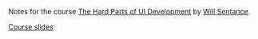 Notes for the course [The Hard Parts of UI Development](https://frontendmasters.com/courses/hard-parts-ui-dev/) by [Will Sentance](https://frontendmasters.com/teachers/will-sentance/).

[Course slides](https://static.frontendmasters.com/assets/courses/2023-06-20-hard-parts-ui-dev/hard-parts-ui-dev-slides.pdf)
